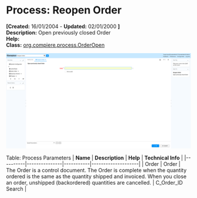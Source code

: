 # Process: Reopen Order 

**[Created:** 16/01/2004 - **Updated:** 02/01/2000 **]**  
**Description:** Open previously closed Order  
**Help:**   
**Class:** [org.compiere.process.OrderOpen](https://jenkins.idempiere.org/job/iDempiere12Daily/ws/org.idempiere.javadoc/API/org/compiere/process/OrderOpen.html)

![](/img/docs/manual/ReopenOrder-Process_iDempiere_v12.0.0.png)

Table: Process Parameters
| **Name** | **Description** | **Help** | **Technical Info** |
|----------|---------------|-----------|--------------------|
| Order | Order | The Order is a control document.  The  Order is complete when the quantity ordered is the same as the quantity shipped and invoiced.  When you close an order, unshipped (backordered) quantities are cancelled. | C_Order_ID<br/>Search | 


